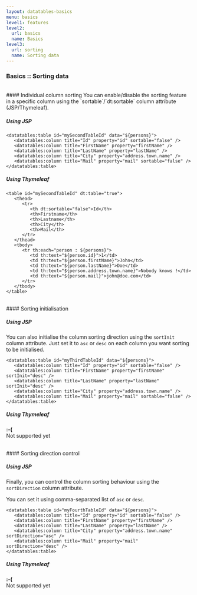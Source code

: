 ```yaml
---
layout: datatables-basics
menu: basics
level1: features
level2:
  url: basics
  name: Basics
level3:
  url: sorting
  name: Sorting data
---
```


### Basics :: Sorting data

<br />
#### Individual column sorting
You can enable/disable the sorting feature in a specific column using the `sortable`/`dt:sortable` column attribute (JSP/Thymeleaf).

##### Using JSP

	<datatables:table id="mySecondTableId" data="${persons}">
	   <datatables:column title="Id" property="id" sortable="false" />
	   <datatables:column title="FirstName" property="firstName" />
	   <datatables:column title="LastName" property="lastName" />
	   <datatables:column title="City" property="address.town.name" />
	   <datatables:column title="Mail" property="mail" sortable="false" />
	</datatables:table>

##### Using Thymeleaf

	<table id="mySecondTableId" dt:table="true">
	   <thead>
	      <tr>
	         <th dt:sortable="false">Id</th>
	         <th>Firstname</th>
	         <th>Lastname</th>
	         <th>City</th>
	         <th>Mail</th>
	      </tr>
	   </thead>
	   <tbody>
	      <tr th:each="person : ${persons}">
	         <td th:text="${person.id}">1</td>
	         <td th:text="${person.firstName}">John</td>
	         <td th:text="${person.lastName}">Doe</td>
	         <td th:text="${person.address.town.name}">Nobody knows !</td>
	         <td th:text="${person.mail}">john@doe.com</td>
	      </tr>
	   </tbody>
	</table>
<br />
#### Sorting initialisation

##### Using JSP
You can also initialise the column sorting direction using the `sortInit` column attribute.
Just set it to `asc` or `desc` on each column you want sorting to be initialised.

	<datatables:table id="myThirdTableId" data="${persons}">
	   <datatables:column title="Id" property="id" sortable="false" />
	   <datatables:column title="FirstName" property="firstName" sortInit="desc" />
	   <datatables:column title="LastName" property="lastName" sortInit="desc" />
	   <datatables:column title="City" property="address.town.name" />
	   <datatables:column title="Mail" property="mail" sortable="false" />
	</datatables:table>

##### Using Thymeleaf
<p class="alert alert-error"><strong>:-(</strong><br /> Not supported yet</p>

<br />
#### Sorting direction control

##### Using JSP
Finally, you can control the column sorting behaviour using the `sortDirection` column attribute.

You can set it using comma-separated list of `asc` or `desc`.

	<datatables:table id="myFourthTableId" data="${persons}">
	   <datatables:column title="Id" property="id" sortable="false" />
	   <datatables:column title="FirstName" property="firstName" />
	   <datatables:column title="LastName" property="lastName" />
	   <datatables:column title="City" property="address.town.name" sortDirection="asc" />
	   <datatables:column title="Mail" property="mail" sortDirection="desc" />
	</datatables:table>

##### Using Thymeleaf
<p class="alert alert-error"><strong>:-(</strong><br /> Not supported yet</p>